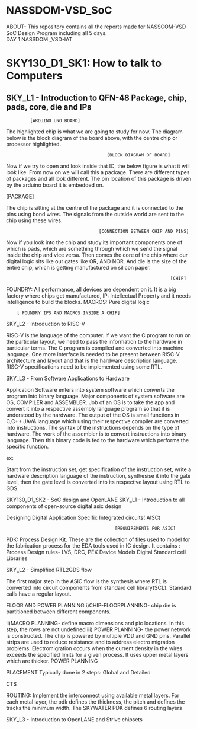 # NASSDOM-VSD_SoC
ABOUT- This repository contains all the reports made for NASSCOM-VSD SoC Design Program including all 5 days.
<br>
DAY 1 NASSDOM _VSD-IAT
<b><h1>SKY130_D1_SK1: How to talk to Computers</b></h1>
<b><h2>SKY_L1 - Introduction to QFN-48 Package, chip, pads, core, die and IPs</b></h2>

             [ARDUINO UNO BOARD]


The highlighted chip is what we are going to study for now. The diagram below is the block diagram of the board above, with the centre chip or processor highlighted.



                                          [BLOCK DIAGRAM OF BOARD]

Now if we try to open and look inside that IC, the below figure is what it will look like. From now on we will call this a package. There are different types of packages and all look different. The pin location of this package is driven by the arduino board it is embedded on.

[PACKAGE]

The chip is sitting at the centre of the package and it is connected to the pins using bond wires. The signals from the outside world are sent to the chip using these wires.


                                       [CONNECTION BETWEEN CHIP AND PINS]

Now if you look into the chip and study its important components one of which is pads, which are something through which we send the signal inside the chip and vice versa.
Then comes the core of the chip where our digital logic sits like our gates like OR, AND NOR.  And die is the size of the entire chip, which is getting manufactured on silicon paper.

                                                                  [CHIP]
FOUNDRY:  All performance, all devices are dependent on it. It is a big factory where chips get manufactured,
IP: Intellectual Property and it needs intelligence to build the blocks.
MACROS: Pure digital logic 


        [ FOUNDRY IPS AND MACROS INSIDE A CHIP]

SKY_L2 - Introduction to RISC-V


RISC-V is the language of the computer. If we want the C program to run on the particular layout, we need to pass the information to the hardware in particular terms. The C program is compiled and converted into machine language.
One more interface is needed to be present between RISC-V architecture and layout and that is the hardware description language. RISC-V specifications need to be implemented using some RTL.

SKY_L3 - From Software Applications to Hardware



Application Software enters into system software which converts the program into binary language.
Major components of system software are OS, COMPILER and ASSEMBLER. Job of an OS is to take the app and convert it into a respective assembly language program so that it is understood by the hardware.
The output of the OS is small functions in C,C++ JAVA language which using their respective compiler are converted into instructions. The syntax of the instructions depends on the type of hardware.
The work of the assembler is to convert instructions into binary language. Then this binary code is fed to the hardware which performs the specific function.

ex:



Start from the instruction set, get specification of the instruction set, write a hardware description language of the instruction, synthesise it into the gate level, then the gate level is converted into its respective layout using RTL to GDS.


SKY130_D1_SK2 - SoC design and OpenLANE
SKY_L1 - Introduction to all components of open-source digital asic design

Designing Digital Application Specific Integrated circuits( AISC)

                                             [REQUIREMENTS FOR ASIC]

PDK: Process Design Kit. These are the collection of files used to model for the fabrication process for the EDA tools used in IC design. It contains :
Process Design rules- LVS, DRC, PEX
Device Models
Digital Standard cell Libraries



SKY_L2 - Simplified RTL2GDS flow


The first major step in the ASIC flow is the synthesis where RTL is converted into circuit components from standard cell library(SCL). Standard calls have a regular layout. 

FLOOR AND POWER PLANNING
i)CHIP-FLOORPLANNING- chip die is partitioned between different components.

ii)MACRO PLANNING- define macro dimensions and pic locations. In this step, the rows are not undefined
iii) POWER PLANNING- the power network is constructed. The chip is powered by multiple VDD and GND pins. Parallel strips are used to reduce resistance and to address electro migration problems. Electromigration occurs when the current density in the wires exceeds the specified limits for a given process. It uses upper metal layers which are thicker.
POWER PLANNING

PLACEMENT
Typically done in 2 steps: Global and Detailed

CTS

ROUTING: Implement the interconnect using available metal layers. For each metal layer, the pdk defines the thickness, the pitch and defines the tracks the minimum width. The SKYWATER PDK defines 6 routing layers


SKY_L3 - Introduction to OpenLANE and Strive chipsets



